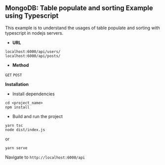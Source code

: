 ## MongoDB: Table populate and sorting Example using Typescript

This example is to understand the usages of table populate and sorting with typescript in nodejs servers.

- **URL**
```
localhost:6000/api/users/
localhost:6000/api/posts/
```

- **Method**

`GET`
`POST`

**Installation**
- Install dependencies
```
cd <project_name>
npm install
```
- Build and run the project
```
yarn tsc
node dist/index.js
```
or 
```
yarn serve
```
  Navigate to `http://localhost:6000/api`